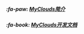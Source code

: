 ##### :fa-paw: [MyClouds简介](https://gitee.com/osworks/MyClouds/blob/master/myclouds-doc/a.%E7%AC%AC%E4%B8%80%E7%AB%A0%20MyClouds%E7%AE%80%E4%BB%8B.md)
##### :fa-book: [MyClouds开发文档](https://gitee.com/osworks/MyClouds/tree/master/myclouds-doc)